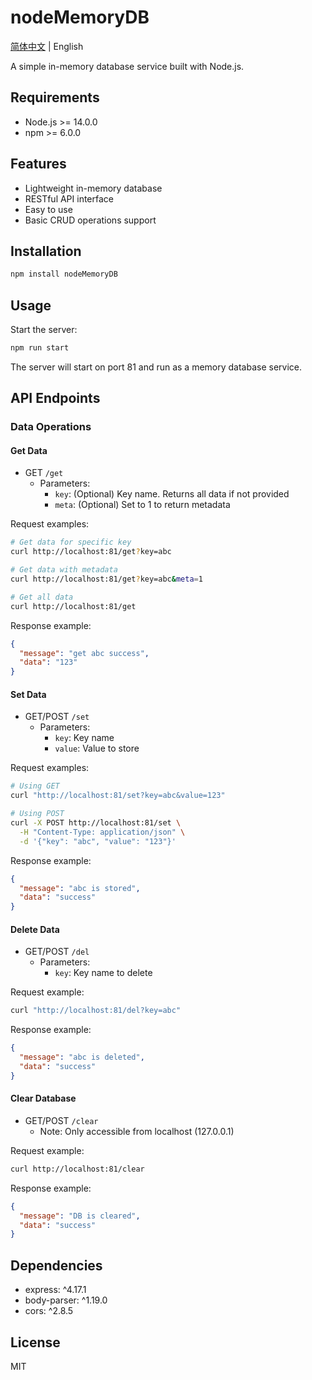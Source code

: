 # nodeMemoryDB

[简体中文](./README.md) | English

A simple in-memory database service built with Node.js.

## Requirements

- Node.js >= 14.0.0
- npm >= 6.0.0

## Features

- Lightweight in-memory database
- RESTful API interface
- Easy to use
- Basic CRUD operations support

## Installation

```bash
npm install nodeMemoryDB
```

## Usage

Start the server:

```bash
npm run start
```

The server will start on port 81 and run as a memory database service.

## API Endpoints

### Data Operations

#### Get Data
- GET `/get`
  - Parameters:
    - `key`: (Optional) Key name. Returns all data if not provided
    - `meta`: (Optional) Set to 1 to return metadata

Request examples:
```bash
# Get data for specific key
curl http://localhost:81/get?key=abc

# Get data with metadata
curl http://localhost:81/get?key=abc&meta=1

# Get all data
curl http://localhost:81/get
```

Response example:
```json
{
  "message": "get abc success",
  "data": "123"
}
```

#### Set Data
- GET/POST `/set`
  - Parameters:
    - `key`: Key name
    - `value`: Value to store

Request examples:
```bash
# Using GET
curl "http://localhost:81/set?key=abc&value=123"

# Using POST
curl -X POST http://localhost:81/set \
  -H "Content-Type: application/json" \
  -d '{"key": "abc", "value": "123"}'
```

Response example:
```json
{
  "message": "abc is stored",
  "data": "success"
}
```

#### Delete Data
- GET/POST `/del`
  - Parameters:
    - `key`: Key name to delete

Request example:
```bash
curl "http://localhost:81/del?key=abc"
```

Response example:
```json
{
  "message": "abc is deleted",
  "data": "success"
}
```

#### Clear Database
- GET/POST `/clear`
  - Note: Only accessible from localhost (127.0.0.1)

Request example:
```bash
curl http://localhost:81/clear
```

Response example:
```json
{
  "message": "DB is cleared",
  "data": "success"
}
```

## Dependencies

- express: ^4.17.1
- body-parser: ^1.19.0
- cors: ^2.8.5

## License

MIT 